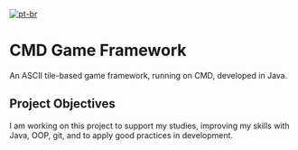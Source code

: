 [![pt-br](https://img.shields.io/badge/lang-pt--br-green.svg)]()

# CMD Game Framework

An ASCII tile-based game framework, running on CMD, developed in Java.

## Project Objectives

I am working on this project to support my studies, improving my skills with Java, OOP, git, and to apply good practices in development.